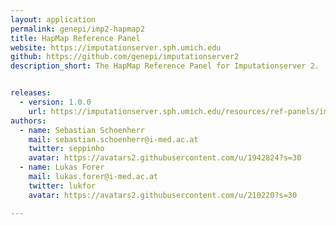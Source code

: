 ```yaml
---
layout: application
permalink: genepi/imp2-hapmap2
title: HapMap Reference Panel
website: https://imputationserver.sph.umich.edu
github: https://github.com/genepi/imputationserver2
description_short: The HapMap Reference Panel for Imputationserver 2.


releases:
  - version: 1.0.0
    url: https://imputationserver.sph.umich.edu/resources/ref-panels/imputationserver2-hapmap2.zip
authors:
  - name: Sebastian Schoenherr
    mail: sebastian.schoenherr@i-med.ac.at
    twitter: seppinho
    avatar: https://avatars2.githubusercontent.com/u/1942824?s=30
  - name: Lukas Forer
    mail: lukas.forer@i-med.ac.at
    twitter: lukfor
    avatar: https://avatars2.githubusercontent.com/u/210220?s=30

---
```



